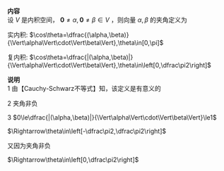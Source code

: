 **内容**  
设 $V$ 是内积空间， $\mathbf0\neq\alpha,\mathbf0\neq\beta\in V$ ，则向量 $\alpha,\beta$ 的夹角定义为  
  
实内积:  $\cos\theta=\dfrac{(\alpha,\beta)}{\Vert\alpha\Vert\cdot\Vert\beta\Vert},\theta\in[0,\pi]$   
  
复内积:  $\cos\theta=\dfrac{|(\alpha,\beta)|}{\Vert\alpha\Vert\cdot\Vert\beta\Vert},\theta\in\left[0,\dfrac\pi2\right]$   
  
**说明**  
1 由【Cauchy-Schwarz不等式】知，该定义是有意义的  
  
2 夹角非负  
  
3  $0\le\dfrac{|(\alpha,\beta)|}{\Vert\alpha\Vert\cdot\Vert\beta\Vert}\le1$   
  
   $\Rightarrow\theta\in\left[-\dfrac\pi2,\dfrac\pi2\right]$   
  
  又因为夹角非负  
  
   $\Rightarrow\theta\in\left[0,\dfrac\pi2\right]$   
